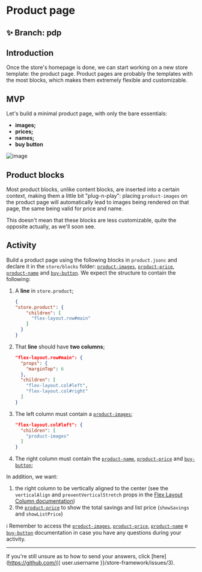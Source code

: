 # Product page

## :sparkles: **Branch:** pdp

## Introduction

Once the store's homepage is done, we can start working on a new store template: the product page. Product pages are probably the templates with the most blocks, which makes them extremely flexible and customizable. 

## MVP

Let's build a minimal product page, with only the bare essentials:

- **images;**
- **prices;**
- **names;**
- **buy button**

![image](https://user-images.githubusercontent.com/18701182/69375575-6b632780-0c87-11ea-85d2-41e1e858a33e.png)

## Product blocks

Most product blocks, unlike content blocks, are inserted into a certain context, making them a little bit "plug-n-play": placing `product-images` on the product page will automatically lead to images being rendered on that page, the same being valid for price and name.

This doesn't mean that these blocks are less customizable, quite the opposite actually, as we'll soon see.

## Activity

Build a product page using the following blocks in `product.jsonc` and declare it in the `store/blocks` folder: [`product-images`](https://vtex.io/docs/components/product-related/vtex.store-components/product-images), [`product-price`](https://vtex.io/docs/components/product-related/vtex.store-components/product-price), [`product-name`](https://vtex.io/docs/components/product-related/vtex.store-components/product-name) and [`buy-button`](https://vtex.io/docs/app/vtex.store-components/buy-button). We expect the structure to contain the following:  

1. A **line** in `store.product`;

    ```json
    {
    "store.product": {
        "children": [
          "flex-layout.row#main"
        ]
      }
    }
    ```

2. That **line** should have **two columns**;

    ```json
    "flex-layout.row#main": { 
      "props": { 
        "marginTop": 6
      },
      "children": [
        "flex-layout.col#left",
        "flex-layout.col#right"
      ]
    }
    ```

3. The left column must contain a [`product-images`](https://vtex.io/docs/components/all/vtex.store-components/product-images);

    ```json
    "flex-layout.col#left": {
      "children": [
        "product-images"
      ]
    }
    ```

4. The right column must contain the [`product-name`](https://vtex.io/docs/components/all/vtex.store-components/product-name), [`product-price`](https://vtex.io/docs/components/all/vtex.store-components/product-price) and [`buy-button`](https://vtex.io/docs/app/vtex.store-components/buy-button);

In addition, we want:

1. the right column to be vertically aligned to the center (see the `verticalAlign` and `preventVerticalStretch` props in the [Flex Layout Column documentation](https://vtex.io/docs/app/vtex.flex-layout#flex-layoutcol))
2. the [`product-price`](https://vtex.io/docs/components/all/vtex.store-components/product-price#configuration) to show the total savings and list price (`showSavings` and `showListPrice`)

:information_source: Remember to access the [`product-images`](https://vtex.io/docs/components/product-related/vtex.store-components/product-images), [`product-price`](https://vtex.io/docs/components/product-related/vtex.store-components/product-price), [`product-name`](https://vtex.io/docs/components/product-related/vtex.store-components/product-name) e [`buy-button`](https://vtex.io/docs/app/vtex.store-components/buy-button) documentation in case you have any questions during your activity. 

----

If you're still unsure as to how to send your answers, click [here](https://github.com/{{ user.username }}/store-framework/issues/3).
